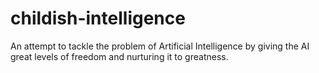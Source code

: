 # childish-intelligence
An attempt to tackle the problem of Artificial Intelligence by giving the AI great levels of freedom and nurturing it to greatness.
